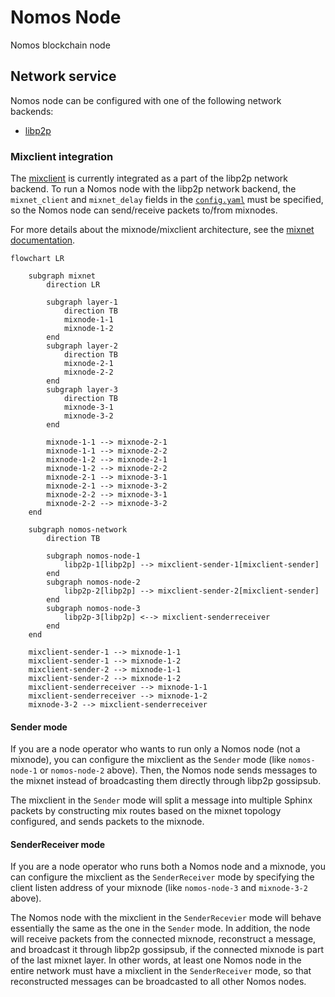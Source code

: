 # Nomos Node

Nomos blockchain node 


## Network service

Nomos node can be configured with one of the following network backends:
- [libp2p](../../nomos-services/backends/libp2p.rs)

### Mixclient integration

The [mixclient](../../mixnet/client/) is currently integrated as a part of the libp2p network backend.
To run a Nomos node with the libp2p network backend, the `mixnet_client` and `mixnet_delay` fields in the [`config.yaml`](./config.yaml) must be specified, so the Nomos node can send/receive packets to/from mixnodes.

For more details about the mixnode/mixclient architecture, see the [mixnet documentation](../../mixnet/README.md).

```mermaid
flowchart LR

    subgraph mixnet
        direction LR

        subgraph layer-1
            direction TB
            mixnode-1-1
            mixnode-1-2
        end
        subgraph layer-2
            direction TB
            mixnode-2-1
            mixnode-2-2
        end
        subgraph layer-3
            direction TB
            mixnode-3-1
            mixnode-3-2
        end

        mixnode-1-1 --> mixnode-2-1
        mixnode-1-1 --> mixnode-2-2
        mixnode-1-2 --> mixnode-2-1
        mixnode-1-2 --> mixnode-2-2
        mixnode-2-1 --> mixnode-3-1
        mixnode-2-1 --> mixnode-3-2
        mixnode-2-2 --> mixnode-3-1
        mixnode-2-2 --> mixnode-3-2
    end

    subgraph nomos-network
        direction TB

        subgraph nomos-node-1
            libp2p-1[libp2p] --> mixclient-sender-1[mixclient-sender]
        end
        subgraph nomos-node-2
            libp2p-2[libp2p] --> mixclient-sender-2[mixclient-sender]
        end
        subgraph nomos-node-3
            libp2p-3[libp2p] <--> mixclient-senderreceiver
        end
    end
    
    mixclient-sender-1 --> mixnode-1-1
    mixclient-sender-1 --> mixnode-1-2
    mixclient-sender-2 --> mixnode-1-1
    mixclient-sender-2 --> mixnode-1-2
    mixclient-senderreceiver --> mixnode-1-1
    mixclient-senderreceiver --> mixnode-1-2
    mixnode-3-2 --> mixclient-senderreceiver
```

#### Sender mode

If you are a node operator who wants to run only a Nomos node (not a mixnode),
you can configure the mixclient as the `Sender` mode (like `nomos-node-1` or `nomos-node-2` above).
Then, the Nomos node sends messages to the mixnet instead of broadcasting them directly through libp2p gossipsub.

The mixclient in the `Sender` mode will split a message into multiple Sphinx packets by constructing mix routes based on the mixnet topology configured, and sends packets to the mixnode.

#### SenderReceiver mode

If you are a node operator who runs both a Nomos node and a mixnode,
you can configure the mixclient as the `SenderReceiver` mode by specifying the client listen address of your mixnode (like `nomos-node-3` and `mixnode-3-2` above).

The Nomos node with the mixclient in the `SenderRecevier` mode will behave essentially the same as the one in the `Sender` mode.
In addition, the node will receive packets from the connected mixnode, reconstruct a message, and broadcast it through libp2p gossipsub, if the connected mixnode is part of the last mixnet layer.
In other words, at least one Nomos node in the entire network must have a mixclient in the `SenderReceiver` mode, so that reconstructed messages can be broadcasted to all other Nomos nodes.



